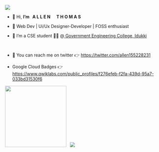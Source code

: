 ![](https://komarev.com/ghpvc/?username=coding-sorcerer-1&style=flat-square)
- 👋 Hi,  **I’m &nbsp;  A L L E N** &nbsp; &nbsp; **T H O M A S**

- 👀 Web Dev | Ui/Ux Designer-Developer | FOSS enthusiast

- 🌱 I’m a CSE student 🧑‍💻  @<a href="https://www.gecidukki.ac.in/" > Government Engineering College, Idukki </a>
<br>

- 🤗 You can reach me on twitter 👉 https://twitter.com/allen155228231

- Google Cloud Badges 👉 https://www.qwiklabs.com/public_profiles/f276efeb-f2fa-439d-95a7-033bd31530f6

 <img height="200em" src="https://github-readme-stats-eight-theta.vercel.app/api?username=coding-sorcerer-1&theme=chartreuse-dark&show_icons=true&include_all_commits=true&count_private=true"/> &nbsp; <img src="https://github-readme-stats.vercel.app/api/top-langs/?username=coding-sorcerer-1&theme=chartreuse-dark"/>
 





